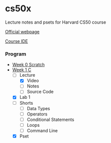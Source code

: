 # cs50x
Lecture notes and psets for Harvard CS50 course 

[Official webpage](https://cs50.harvard.edu/x/2021/)

[Course IDE](https://ide.cs50.io/8dcb87710dc74d169076d63d01ff1f0f)


### Program
- [Week 0 Scratch](https://cs50.harvard.edu/x/2021/weeks/0/)
- [Week 1 C](https://cs50.harvard.edu/x/2021/weeks/1/)
    - [ ] Lecture
        - [x] Video
        - [ ] Notes
        - [ ] Source Code
    - [x] Lab 1
    - [ ] Shorts
        - [ ] Data Types
        - [ ] Operators
        - [ ] Conditional Statements
        - [ ] Loops
        - [ ] Command Line
    - [x] Pset